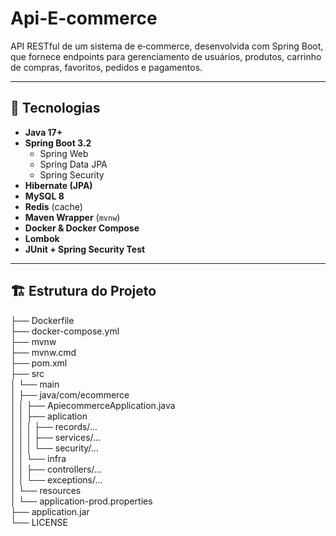 # Api-E-commerce

API RESTful de um sistema de e‑commerce, desenvolvida com Spring Boot, que fornece endpoints para gerenciamento de usuários, produtos, carrinho de compras, favoritos, pedidos e pagamentos.

---

## 🚀 Tecnologias

- **Java 17+**  
- **Spring Boot 3.2**  
  - Spring Web  
  - Spring Data JPA  
  - Spring Security  
- **Hibernate (JPA)**  
- **MySQL 8**  
- **Redis** (cache)  
- **Maven Wrapper** (`mvnw`)  
- **Docker & Docker Compose**  
- **Lombok**  
- **JUnit + Spring Security Test**

---

## 🏗️ Estrutura do Projeto
├── Dockerfile
<br>
├── docker-compose.yml
<br>
├── mvnw
<br>
├── mvnw.cmd
<br>
├── pom.xml
<br>
├── src
<br>
│ └── main
<br>
│ ├── java/com/ecommerce
<br>
│ │ ├── ApiecommerceApplication.java 
<br>
│ │ ├── aplication
<br>
│ │ │ ├── records/…
<br>
│ │ │ ├── services/… 
<br>
│ │ │ └── security/… 
<br>
│ │ └── infra
<br>
│ │ ├── controllers/… 
<br>
│ │ └── exceptions/… 
<br>
│ └── resources
<br>
│ └── application-prod.properties 
<br>
├── application.jar
<br>
└── LICENSE
<br>

